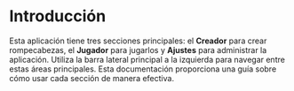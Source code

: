 # Introducción

Esta aplicación tiene tres secciones principales: el **Creador** para crear rompecabezas, el **Jugador** para jugarlos y **Ajustes** para administrar la aplicación. Utiliza la barra lateral principal a la izquierda para navegar entre estas áreas principales. Esta documentación proporciona una guía sobre cómo usar cada sección de manera efectiva.
